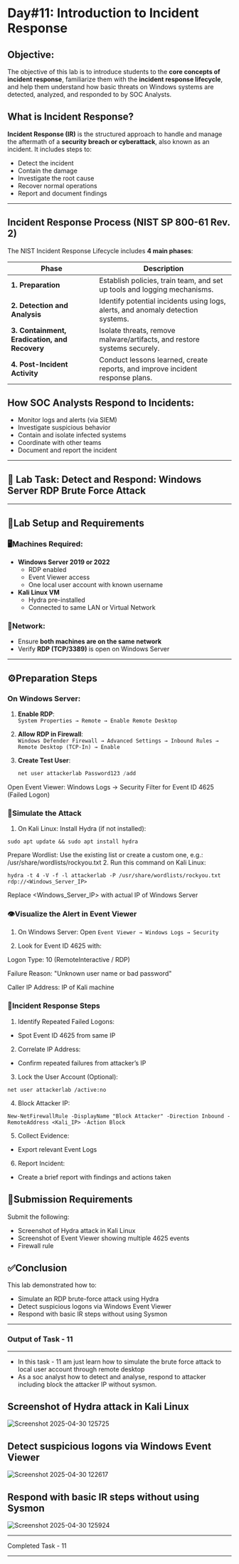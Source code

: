 # **Day#11: Introduction to Incident Response**

## **Objective:**
The objective of this lab is to introduce students to the **core concepts of incident response**, familiarize them with the **incident response lifecycle**, and help them understand how basic threats on Windows systems are detected, analyzed, and responded to by SOC Analysts.



## **What is Incident Response?**

**Incident Response (IR)** is the structured approach to handle and manage the aftermath of a **security breach or cyberattack**, also known as an incident. It includes steps to:
- Detect the incident
- Contain the damage
- Investigate the root cause
- Recover normal operations
- Report and document findings

---

## **Incident Response Process (NIST SP 800-61 Rev. 2)**

The NIST Incident Response Lifecycle includes **4 main phases**:

| **Phase**                         | **Description**                                                                 |
|----------------------------------|---------------------------------------------------------------------------------|
| **1. Preparation**               | Establish policies, train team, and set up tools and logging mechanisms.       |
| **2. Detection and Analysis**    | Identify potential incidents using logs, alerts, and anomaly detection systems.|
| **3. Containment, Eradication, and Recovery** | Isolate threats, remove malware/artifacts, and restore systems securely.       |
| **4. Post-Incident Activity**    | Conduct lessons learned, create reports, and improve incident response plans.  |


## **How SOC Analysts Respond to Incidents:**
- Monitor logs and alerts (via SIEM)
- Investigate suspicious behavior
- Contain and isolate infected systems
- Coordinate with other teams
- Document and report the incident

---

## 🧪 Lab Task: Detect and Respond: Windows Server RDP Brute Force Attack

---

## 🧰Lab Setup and Requirements

### 🖥️Machines Required:
- **Windows Server 2019 or 2022**
  - RDP enabled
  - Event Viewer access
  - One local user account with known username
- **Kali Linux VM**
  - Hydra pre-installed
  - Connected to same LAN or Virtual Network

### 📶Network:
- Ensure **both machines are on the same network**
- Verify **RDP (TCP/3389)** is open on Windows Server

---

## ⚙️Preparation Steps

### On **Windows Server**:
1. **Enable RDP**:  
   `System Properties → Remote → Enable Remote Desktop`

2. **Allow RDP in Firewall**:  
   `Windows Defender Firewall → Advanced Settings → Inbound Rules → Remote Desktop (TCP-In) → Enable`

3. **Create Test User**:
   ```powershell
   net user attackerlab Password123 /add
   ```
Open Event Viewer:
Windows Logs → Security
Filter for Event ID 4625 (Failed Logon)



### 🎯Simulate the Attack

1. On Kali Linux:
Install Hydra (if not installed):

```
sudo apt update && sudo apt install hydra
```
Prepare Wordlist: Use the existing list or create a custom one, e.g.: /usr/share/wordlists/rockyou.txt
2. Run this command on Kali Linux:
```
hydra -t 4 -V -f -l attackerlab -P /usr/share/wordlists/rockyou.txt rdp://<Windows_Server_IP>
```
Replace <Windows_Server_IP> with actual IP of Windows Server

### 👁️Visualize the Alert in Event Viewer
1. On Windows Server:
Open `Event Viewer → Windows Logs → Security`

2. Look for Event ID 4625 with:

Logon Type: 10 (RemoteInteractive / RDP)

Failure Reason: "Unknown user name or bad password"

Caller IP Address: IP of Kali machine



### 🚨Incident Response Steps
1. Identify Repeated Failed Logons:
- Spot Event ID 4625 from same IP
2. Correlate IP Address:
- Confirm repeated failures from attacker’s IP
3. Lock the User Account (Optional):
```
net user attackerlab /active:no
```
4. Block Attacker IP:

```
New-NetFirewallRule -DisplayName "Block Attacker" -Direction Inbound -RemoteAddress <Kali_IP> -Action Block
```
5. Collect Evidence:
- Export relevant Event Logs
6. Report Incident:
- Create a brief report with findings and actions taken

## 📩Submission Requirements
Submit the following:
- Screenshot of Hydra attack in Kali Linux
- Screenshot of Event Viewer showing multiple 4625 events
- Firewall rule

## ✅Conclusion
This lab demonstrated how to:
- Simulate an RDP brute-force attack using Hydra
- Detect suspicious logons via Windows Event Viewer
- Respond with basic IR steps without using Sysmon

- -----------------------------------------------------------------------------------------------------------------------------------------
### Output of Task - 11
-------------------------

* In this task - 11 am just learn how to simulate the brute force attack to local user account through remote desktop
* As a soc analyst how to detect and analyse, respond to attacker including block the attacker IP without sysmon.

 Screenshot of Hydra attack in Kali Linux
 ----------------------------------------
 
![Screenshot 2025-04-30 125725](https://github.com/user-attachments/assets/43f4501d-f60f-43b4-af2c-c50844af0d10)

Detect suspicious logons via Windows Event Viewer
---------------------------------------------------

![Screenshot 2025-04-30 122617](https://github.com/user-attachments/assets/6659325c-c4ae-4c62-a363-c93640ccc9bb)


Respond with basic IR steps without using Sysmon
-----------------------------------------------------


![Screenshot 2025-04-30 125924](https://github.com/user-attachments/assets/90284cb3-a721-4f27-8854-a75ac5934066)

----------------------------------------------------------------------------------------------------------------------
   Completed Task - 11

---------------------------------------------------------------------------------------------------------




















